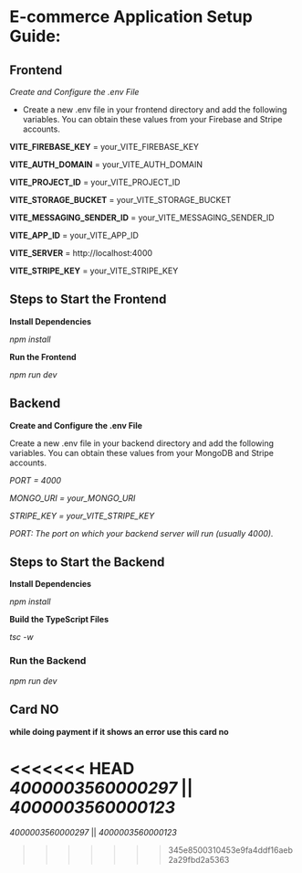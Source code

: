 # E-commerce Application Setup Guide:
## Frontend

_Create and Configure the .env File_
* Create a new .env file in your frontend directory and add the following variables. You can obtain these values from your Firebase and Stripe accounts.

**VITE_FIREBASE_KEY** = your_VITE_FIREBASE_KEY

**VITE_AUTH_DOMAIN** = your_VITE_AUTH_DOMAIN

**VITE_PROJECT_ID** = your_VITE_PROJECT_ID

**VITE_STORAGE_BUCKET** = your_VITE_STORAGE_BUCKET

**VITE_MESSAGING_SENDER_ID** = your_VITE_MESSAGING_SENDER_ID

**VITE_APP_ID** = your_VITE_APP_ID

**VITE_SERVER** = http://localhost:4000

**VITE_STRIPE_KEY** = your_VITE_STRIPE_KEY


## Steps to Start the Frontend
  **Install Dependencies**
  
_npm install_

**Run the Frontend**


_npm run dev_

## Backend
**Create and Configure the .env File**

Create a new .env file in your backend directory and add the following variables. You can obtain these values from your MongoDB and Stripe accounts.

_PORT = 4000_

_MONGO_URI = your_MONGO_URI_

_STRIPE_KEY = your_VITE_STRIPE_KEY_

_PORT: The port on which your backend server will run (usually 4000)._

## Steps to Start the Backend

**Install Dependencies**


_npm install_

**Build the TypeScript Files**

_tsc -w_

### Run the Backend


_npm run dev_



## Card NO 
**while doing payment if it shows an error  use this card no**

<<<<<<< HEAD
_4000003560000297_ || _4000003560000123_
=======
_4000003560000297_ || _4000003560000123_
>>>>>>> 345e8500310453e9fa4ddf16aeb2a29fbd2a5363
